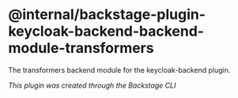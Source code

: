 # @internal/backstage-plugin-keycloak-backend-backend-module-transformers

The transformers backend module for the keycloak-backend plugin.

_This plugin was created through the Backstage CLI_
